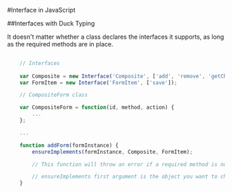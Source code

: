 #Interface in JavaScript 

##Interfaces with Duck Typing

It doesn't matter whether a class declares the interfaces it supports, as long as the required methods are in place.

```js
	
	// Interfaces
	
	var Composite = new Interface('Composite', ['add', 'remove', 'getChild'])
	var FormItem = new Interface('FormItem', ['save']);

	// CompositeForm class

	var CompositeForm = function(id, method, action) {
		...
	};

	...

	function addForm(formInstance) {
		ensureImplements(formInstance, Composite, FormItem);

		// This function will throw an error if a required method is not implemented.

		// ensureImplements first argument is the object you want to check.
	}